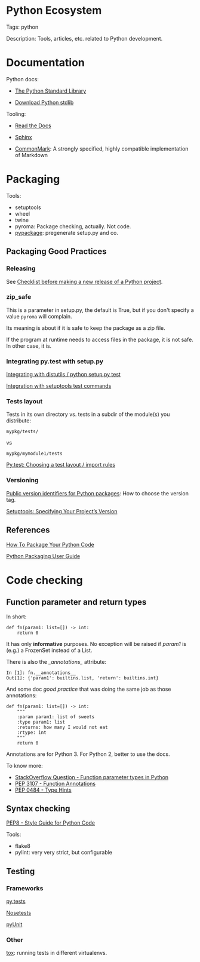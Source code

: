# Python Ecosystem

Tags: python

Description: Tools, articles, etc. related to Python development.


# Documentation

Python docs:

  * [The Python Standard Library](https://docs.python.org/3/library/index.html)

  * [Download Python stdlib](https://docs.python.org/3/download.html)

Tooling:

  * [Read the Docs](https://docs.readthedocs.org/en/latest/index.html)

  * [Sphinx](http://sphinx-doc.org/)

  * [CommonMark](http://commonmark.org/): A strongly specified, highly compatible implementation of Markdown


# Packaging

Tools:

  * setuptools
  * wheel
  * twine
  * pyroma: Package checking, actually. Not code.
  * [pypackage](https://github.com/mikelopez/py-packaging-setup): pregenerate setup.py and co.

## Packaging Good Practices

### Releasing

See [Checklist before making a new release of a Python project](https://github.com/pfigue/notes/python/checklist_before_releasing.md).

### zip_safe

This is a parameter in setup.py, the default is True, but if you don't specify a value `pyroma` will complain.

Its meaning is about if it is safe to keep the package as a zip file.

If the program at runtime needs to access files in the package, it is not safe. In other case, it is.

### Integrating py.test with setup.py

[Integrating with distutils / python setup.py test](http://pytest.org/latest/goodpractises.html#integrating-with-distutils-python-setup-py-test)

[Integration with setuptools test commands](http://pytest.org/latest/goodpractises.html#integration-with-setuptools-test-commands)

### Tests layout

Tests in its own directory vs. tests in a subdir of the module(s) you distribute:

    mypkg/tests/
vs

    mypkg/mymodule1/tests

[Py.test: Choosing a test layout / import rules](http://pytest.org/latest/goodpractises.html#choosing-a-test-layout-import-rules)


### Versioning

[Public version identifiers for Python packages](http://legacy.python.org/dev/peps/pep-0440/#public-version-identifiers): How to choose the version tag.

[Setuptools: Specifying Your Project’s Version](https://pythonhosted.org/setuptools/setuptools.html#specifying-your-project-s-version)

## References

[How To Package Your Python Code](http://www.scotttorborg.com/python-packaging/index.html)

[Python Packaging User Guide](https://python-packaging-user-guide.readthedocs.org/en/latest/index.html)



# Code checking

## Function parameter and return types
In short:

    def fn(param1: list=[]) -> int:
        return 0
        
It has only **informative** purposes. No exception will be raised if *param1* is (e.g.) a FrozenSet instead of a List.

There is also the *\__annotations__* attribute:

    In [1]: fn.__annotations__
    Out[1]: {'param1': builtins.list, 'return': builtins.int}
    
And some doc *good practice* that was doing the same job as those annotations:

    def fn(param1: list=[]) -> int:
        """
        :param param1: list of sweets
        :type param1: list
        :returns: how many I would not eat
        :rtype: int
        """
        return 0

Annotations are for Python 3. For Python 2, better to use the docs.

To know more:

  * [StackOverflow Question - Function parameter types in Python](http://stackoverflow.com/a/21384492)
  * [PEP 3107 - Function Annotations](http://www.python.org/dev/peps/pep-3107/)
  * [PEP 0484 - Type Hints](https://www.python.org/dev/peps/pep-0484/)

## Syntax checking
[PEP8 - Style Guide for Python Code](https://www.python.org/dev/peps/pep-0008/)

Tools:

  * flake8
  * pylint: very very strict, but configurable

## Testing

### Frameworks

[py.tests](http://pytest.org/latest/)

[Nosetests](https://nose.readthedocs.org/en/latest/)

[pyUnit]()

### Other
[tox](https://tox.readthedocs.org/en/latest/): running tests in different virtualenvs.
